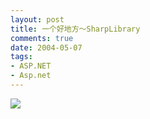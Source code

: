 ```yaml
---
layout: post
title: 一个好地方～SharpLibrary
comments: true
date: 2004-05-07
tags:
- ASP.NET
- Asp.net
---
```


<p><a href="http://24.199.8.122/" target="_blank"><img src="/images/hbz_images/e01387bd-8f4f-4638-8131-226ce244e723.jpg49" border="0"></a></p>				
